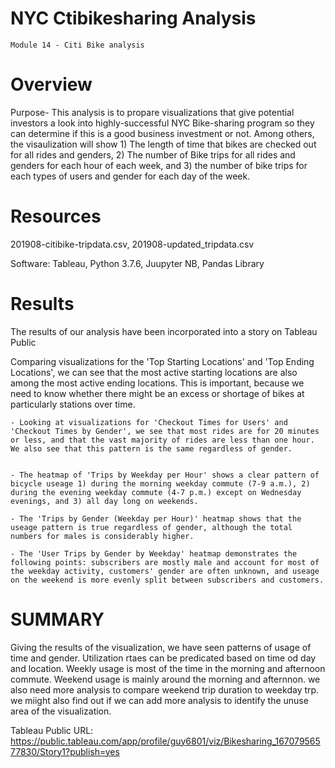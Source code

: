 # NYC Ctibikesharing Analysis

    Module 14 - Citi Bike analysis

# Overview

Purpose- This analysis is to propare visualizations that give potential investors a look into highly-successful NYC Bike-sharing program so they can determine if this is a good business investment or not. Among others, the visaulization will show 1) The length of time that bikes are checked out for all rides and genders, 2) The number of Bike trips for all rides and genders for each hour of each week, and 3) the number of bike trips for each types of users and gender for each day of the week.


# Resources

   201908-citibike-tripdata.csv, 201908-updated_tripdata.csv

   Software: Tableau, Python 3.7.6, Juupyter NB, Pandas Library

# Results

   The results of our analysis have been incorporated into a story on Tableau Public

   Comparing visualizations for the 'Top Starting Locations' and 'Top Ending Locations', we can see that the most active starting locations are also among the most active ending locations. This is important, because we need to know whether there might be an excess or shortage of bikes at particularly stations over time.

    - Looking at visualizations for 'Checkout Times for Users' and 'Checkout Times by Gender', we see that most rides are for 20 minutes or less, and that the vast majority of rides are less than one hour. We also see that this pattern is the same regardless of gender.

  
    - The heatmap of 'Trips by Weekday per Hour' shows a clear pattern of bicycle useage 1) during the morning weekday commute (7-9 a.m.), 2) during the evening weekday commute (4-7 p.m.) except on Wednesday evenings, and 3) all day long on weekends.

    - The 'Trips by Gender (Weekday per Hour)' heatmap shows that the useage pattern is true regardless of gender, although the total numbers for males is considerably higher.

    - The 'User Trips by Gender by Weekday' heatmap demonstrates the following points: subscribers are mostly male and account for most of the weekday activity, customers' gender are often unknown, and useage on the weekend is more evenly split between subscribers and customers.

# SUMMARY

 Giving the results of the visualization, we have seen patterns of usage of time and gender. Utilization rtaes can be predicated based on time od day and location. Weekly usage is most of the time in the morning and afternoon commute. Weekend usage is mainly around the morning and afternnon. we also need more analysis to compare weekend trip duration to weekday trp. we miight also find out if we can add more analysis to identify the unuse area of the visualization. 
 
 Tableau Public URL: https://public.tableau.com/app/profile/guy6801/viz/Bikesharing_16707956577830/Story1?publish=yes
